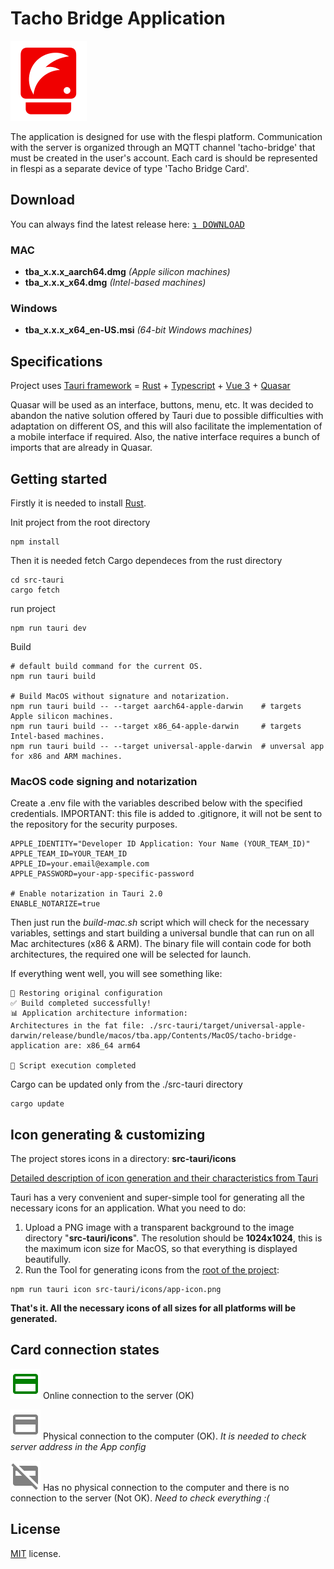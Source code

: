 # Tacho Bridge Application

![Tacho Bridge Application](src/assets/logo.svg 'Tacho Bridge Application')

The application is designed for use with the flespi platform. Communication with the server is organized through an MQTT channel 'tacho-bridge' that must be created in the user's account. Each card is should be represented in flespi as a separate device of type 'Tacho Bridge Card'.

## Download

You can always find the latest release here: [<kbd>↴ DOWNLOAD</kbd>](https://github.com/flespi-software/Tacho-Bridge-App/releases/latest)  
### MAC
- **tba_x.x.x_aarch64.dmg** _(Apple silicon machines)_
- **tba_x.x.x_x64.dmg** _(Intel-based machines)_

### Windows
- **tba_x.x.x_x64_en-US.msi** _(64-bit Windows machines)_

## Specifications

Project uses [Tauri framework](https://tauri.app/) = [Rust](https://www.rust-lang.org/) + [Typescript](https://www.typescriptlang.org/) + [Vue 3](https://vuejs.org/) + [Quasar](https://quasar.dev/)

Quasar will be used as an interface, buttons, menu, etc. It was decided to abandon the native solution offered by Tauri due to possible difficulties with adaptation on different OS, and this will also facilitate the implementation of a mobile interface if required. Also, the native interface requires a bunch of imports that are already in Quasar.

## Getting started

Firstly it is needed to install [Rust](https://tauri.app/v1/guides/getting-started/prerequisites).

Init project from the root directory

```
npm install
```

Then it is needed fetch Cargo dependeces from the rust directory

```
cd src-tauri
cargo fetch
```

run project

```
npm run tauri dev
```

Build
```
# default build command for the current OS. 
npm run tauri build 

# Build MacOS without signature and notarization.
npm run tauri build -- --target aarch64-apple-darwin    # targets Apple silicon machines.
npm run tauri build -- --target x86_64-apple-darwin     # targets Intel-based machines.
npm run tauri build -- --target universal-apple-darwin  # unversal app for x86 and ARM machines.
```

### MacOS code signing and notarization
Сreate a .env file with the variables described below with the specified credentials. IMPORTANT: this file is added to .gitignore, it will not be sent to the repository for the security purposes.
```
APPLE_IDENTITY="Developer ID Application: Your Name (YOUR_TEAM_ID)"
APPLE_TEAM_ID=YOUR_TEAM_ID
APPLE_ID=your.email@example.com
APPLE_PASSWORD=your-app-specific-password

# Enable notarization in Tauri 2.0
ENABLE_NOTARIZE=true
```
Then just run the *build-mac.sh* script which will check for the necessary variables, settings and start building a universal bundle that can run on all Mac architectures (x86 & ARM). The binary file will contain code for both architectures, the required one will be selected for launch.

If everything went well, you will see something like:
```
🔄 Restoring original configuration
✅ Build completed successfully!
📊 Application architecture information:
Architectures in the fat file: ./src-tauri/target/universal-apple-darwin/release/bundle/macos/tba.app/Contents/MacOS/tacho-bridge-application are: x86_64 arm64 

🏁 Script execution completed
```

Cargo can be updated only from the ./src-tauri directory
```
cargo update
```

## Icon generating & customizing

The project stores icons in a directory: **src-tauri/icons**

[Detailed description of icon generation and their characteristics from Tauri](https://tauri.app/v1/guides/features/icons/)

Tauri has a very convenient and super-simple tool for generating all the necessary icons for an application. What you need to do:

1. Upload a PNG image with a transparent background to the image directory "**src-tauri/icons**". The resolution should be **1024x1024**, this is the maximum icon size for MacOS, so that everything is displayed beautifully.
2. Run the Tool for generating icons from the <u>root of the project</u>:

```
npm run tauri icon src-tauri/icons/app-icon.png
```

**That's it. All the necessary icons of all sizes for all platforms will be generated.**

## Card connection states

![Online](src/assets/credit_card_30dp_GREEN.svg 'Online') Online connection to the server (OK)

![Connected](src/assets/credit_card_30dp_GRAY.svg 'Connected') Physical connection to the computer (OK). _It is needed to check server address in the App config_

![Disconnected](src/assets/credit_card_off_30dp_GRAY.svg 'Disconnected') Has no physical connection to the computer and there is no connection to the server (Not OK). _Need to check everything :(_

## License

[MIT](LICENSE) license.

